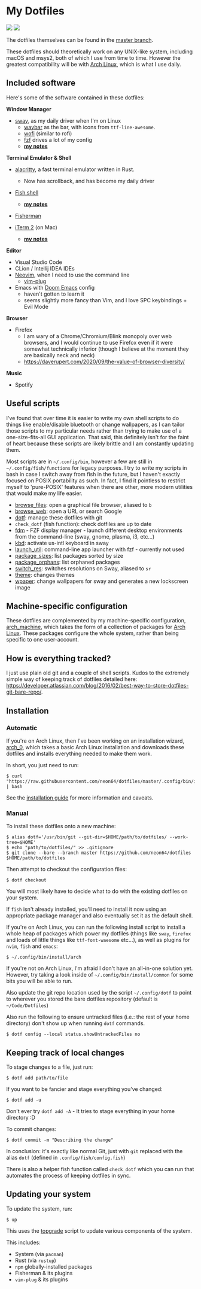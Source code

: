 # My Dotfiles

![](screenshots/screenshot_terminal.png)
![](screenshots/screenshot_whole_desktop.png)

The dotfiles themselves can be found in the [master branch](https://github.com/neon64/dotfiles/tree/master).

These dotfiles should theoretically work on any UNIX-like system, including macOS and msys2, both of which I use from time to time. However the greatest compatibility will be with [Arch Linux](https://www.archlinux.org/), which is what I use daily.

## Included software

Here's some of the software contained in these dotfiles:

**Window Manager**
 - [sway](https://github.com/swaywm/sway/), as my daily driver when I'm on Linux
    - [waybar](https://github.com/Alexays/Waybar) as the bar, with icons from `ttf-line-awesome`.
    - [wofi](https://hg.sr.ht/~scoopta/wofi) (similar to rofi)
    - [fzf](https://github.com/junegunn/fzf) drives a lot of my config
    - **[my notes](https://github.com/neon64/dotfiles/tree/master/.config/sway)**

**Terminal Emulator & Shell**
 - [alacritty](https://github.com/jwilm/alacritty/), a fast terminal emulator written in Rust.
   - Now has scrollback, and has become my daily driver
 - [Fish shell](https://fishshell.com/)
   - **[my notes](https://github.com/neon64/dotfiles/tree/master/.config/fish)**
 - [Fisherman](https://github.com/fisherman/fisherman)

 - [iTerm 2](https://github.com/gnachman/iTerm2) (on Mac)
    - **[my notes](https://github.com/neon64/dotfiles/tree/master/.config/iterm2)**

**Editor**
 - Visual Studio Code
 - CLion / Intellij IDEA IDEs
 - [Neovim](https://github.com/neovim/neovim), when I need to use the command line
     - [vim-plug](https://github.com/junegunn/vim-plug)
- Emacs with [Doom Emacs](https://github.com/hlissner/doom-emacs) config
     - haven't gotten to learn it
     - seems slightly more fancy than Vim, and I love SPC keybindings + Evil Mode

**Browser**
 - Firefox
    - I am wary of a Chrome/Chromium/Blink monopoly over web browsers, and I would continue to use Firefox even if it were somewhat technically inferior (though I believe at the moment they are basically neck and neck)
    - https://daverupert.com/2020/09/the-value-of-browser-diversity/

**Music**
 - Spotify

## Useful scripts

I've found that over time it is easier to write my own shell scripts to do things like enable/disable bluetooth or change wallpapers, as I can tailor those scripts to my particular needs rather than trying to make use of a one-size-fits-all GUI application. That said, this definitely isn't for the faint of heart because these scripts are likely brittle and I am constantly updating them.

Most scripts are in `~/.config/bin`, however a few are still in `~/.config/fish/functions` for legacy purposes. I try to write my scripts in bash in case I switch away from fish in the future, but I haven't exactly focused on POSIX portability as such. In fact, I find it pointless to restrict myself to 'pure-POSIX' features when there are other, more modern utilities that would make my life easier.

 - [browse_files](https://github.com/neon64/dotfiles/blob/master/.config/bin/browse_files): open a graphical file browser, aliased to `b`
 - [browse_web](https://github.com/neon64/dotfiles/blob/master/.config/bin/browse_web): open a URL or search Google
 - [dotf](https://github.com/neon64/dotfiles/blob/master/.config/bin/dotf): manage these dotfiles with git
 - `check_dotf` (fish function): check dotfiles are up to date
 - [fdm](https://github.com/neon64/dotfiles/blob/master/.config/bin/fdm) - FZF display manager - launch different desktop environments from the command-line (sway, gnome, plasma, i3, etc...)
 - [kbd](https://github.com/neon64/dotfiles/blob/master/.config/bin/kbd): activate us-intl keyboard in sway
 - [launch_util](https://github.com/neon64/dotfiles/blob/master/.config/bin/launch_util): command-line app launcher with fzf - currently not used
 - [package_sizes](https://github.com/neon64/dotfiles/blob/master/.config/bin/package_sizes): list packages sorted by size
 - [package_orphans](https://github.com/neon64/dotfiles/blob/master/.config/bin/package_orphans): list orphaned packages
 - [switch_res](https://github.com/neon64/dotfiles/blob/master/.config/bin/switch_res): switches resolutions on Sway, aliased to `sr`
 - [theme](https://github.com/neon64/dotfiles/blob/master/.config/bin/theme): changes themes
 - [wpaper](https://github.com/neon64/dotfiles/blob/master/.config/bin/wpaper): change wallpapers for sway and generates a new lockscreen image

## Machine-specific configuration

These dotfiles are complemented by my machine-specific configuration, [arch_machine](https://github.com/neon64/arch_machine), which takes the form of a collection of packages for [Arch Linux](https://www.archlinux.org/). These packages configure the whole system, rather than being specific to one user-account.

## How is everything tracked?

I just use plain old git and a couple of shell scripts. Kudos to the extremely simple way of keeping track
of dotfiles detailed here:
https://developer.atlassian.com/blog/2016/02/best-way-to-store-dotfiles-git-bare-repo/.

## Installation

### Automatic

If you're on Arch Linux, then I've been working on an installation wizard, [arch_0](https://github.com/neon64/dotfiles/tree/master/.config/bin/install_dotfiles), which takes a basic Arch Linux installation and downloads these dotfiles and installs everything needed to make them work.

In short, you just need to run:

    $ curl "https://raw.githubusercontent.com/neon64/dotfiles/master/.config/bin/install/arch_0" | bash

See the [installation guide](https://github.com/neon64/dotfiles/tree/master/.config/bin/install) for more information and caveats.

### Manual

To install these dotfiles onto a new machine:

    $ alias dotf='/usr/bin/git --git-dir=$HOME/path/to/dotfiles/ --work-tree=$HOME'
    $ echo "path/to/dotfiles/" >> .gitignore
    $ git clone --bare --branch master https://github.com/neon64/dotfiles $HOME/path/to/dotfiles

Then attempt to checkout the configuration files:

    $ dotf checkout

You will most likely have to decide what to do with the existing dotfiles on your system.

If `fish` isn't already installed, you'll need to install it now using an
appropriate package manager and also eventually set it as the default shell.

If you're on Arch Linux, you can run the following install script to install a whole heap of packages which power my dotfiles (things like `sway`, `firefox` and loads of little things like `ttf-font-waesome` etc...), as well as plugins for `nvim`, `fish` and `emacs`:

    $ ~/.config/bin/install/arch

If you're not on Arch Linux, I'm afraid I don't have an all-in-one solution yet. However, try taking a look inside of `~/.config/bin/install/common` for some bits you will be able to run.

Also update the git repo location used by the script `~/.config/dotf` to point
to wherever you stored the bare dotfiles repository (default is
`~/Code/Dotfiles`)

Also run the following to ensure untracked files (i.e.: the rest of your home directory) don't show up when running `dotf` commands.

    $ dotf config --local status.showUntrackedFiles no

## Keeping track of local changes

To stage changes to a file, just run:

    $ dotf add path/to/file

If you want to be fancier and stage everything you've changed:

    $ dotf add -u

Don't ever try `dotf add -A` - It tries to stage everything in your home directory :D

To commit changes:

    $ dotf commit -m "Describing the change"

In conclusion: it's exactly like normal Git, just with `git` replaced with the
alias `dotf` (defined in `.config/fish/config.fish`)

There is also a helper fish function called `check_dotf` which you can run that automates the process of keeping dotfiles in sync.

## Updating your system

To update the system, run:

    $ up

This uses the [topgrade](https://github.com/r-darwish/topgrade) script to update various components of the system.

This includes:

- System (via `pacman`)
- Rust (via `rustup`)
- `npm` globally-installed packages
- Fisherman & its plugins
- `vim-plug` & its plugins
